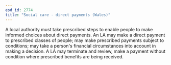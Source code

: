 ```yaml
---
esd_id: 2774
title: "Social care - direct payments (Wales)"
---
```


A local authority must take prescribed steps to enable people to make informed choices about direct payments. An LA may make a direct payment to prescribed classes of people; may make prescribed payments subject to conditions; may take a person's financial circumstances into account in making a decision. A LA may terminate and review, make a payment without condition where prescribed benefits are being received.

